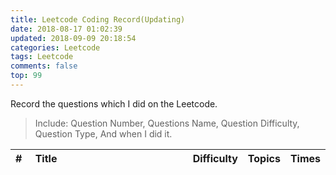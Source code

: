 ```yaml
---
title: Leetcode Coding Record(Updating)
date: 2018-08-17 01:02:39
updated: 2018-09-09 20:18:54
categories: Leetcode
tags: Leetcode
comments: false
top: 99
---
```

Record the questions which I did on the Leetcode. 
> Include: Question Number, Questions Name, Question Difficulty, Question Type, And when I did it.

<style>
table th:nth-of-type(1) {
    width: 60px
}

table th:nth-of-type(2) {
    width: 50%;
}
</style>

<!--more-->
| # | Title                                                                                                             | Difficulty   | Topics   | Times   |
| :--- | :---------------------------------------------------------------------------------------------------------------- | :----- | :----- | :--------- |

